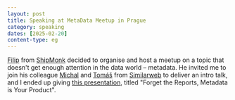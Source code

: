 ```yaml
---
layout: post
title: Speaking at MetaData Meetup in Prague
category: speaking
dates: [2025-02-20]
content-type: eg
---
```


[Filip](https://www.linkedin.com/in/filipkuncar) from [ShipMonk](https://www.shipmonk.com/) decided to organise and host
a meetup on a topic that doesn't get enough attention in the data world – metadata. He invited me to join 
his colleague [Michal](https://www.linkedin.com/in/michael-volesini) and
[Tomáš](https://www.linkedin.com/in/tomasgatial) from [Similarweb](https://www.similarweb.com/) to deliver an intro talk, and
I ended up giving [this presentation](https://docs.google.com/presentation/d/1pmL4xqjc03jO78EgxnpzEZnoAmk2t05AADrY0UnCfO8/edit?usp=sharing),
titled "Forget the Reports, Metadata is Your Product".

